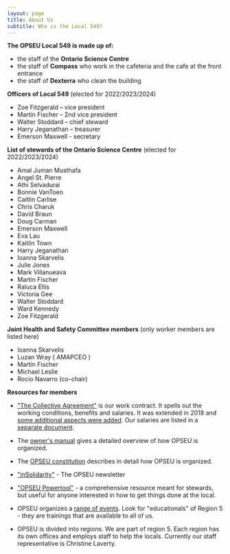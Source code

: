 ```yaml
---
layout: page
title: About Us
subtitle: Who is the Local 549?
---
```


**The OPSEU Local 549 is made up of:**
- the staff of the **Ontario Science Centre**
- the staff of **Compass** who work in the cafeteria and the cafe at the front entrance
- the staff of **Dexterra** who clean the building

**Officers of Local 549** (elected for 2022/2023/2024)
- Zoe Fitzgerald – vice president
- Martin Fischer – 2nd vice president
- Walter Stoddard – chief steward
- Harry Jeganathan – treasurer
- Emerson Maxwell - secretary
 
**List of stewards of the Ontario Science Centre** (elected for 2022/2023/2024)
- Amal Juman Musthafa
- Angel St. Pierre
- Athi Selvadurai
- Bonnie VanToen
- Caitlin Carlise
- Chris Charuk
- David Braun
- Doug Carman
- Emerson Maxwell
- Eva Lau
- Kaitlin Town
- Harry Jeganathan
- Ioanna Skarvelis
- Julie Jones
- Mark Villanueava
- Martin Fischer
- Raluca Ellis
- Victoria Gee
- Walter Stoddard
- Ward Kennedy
- Zoe Fitzgerald

**Joint Health and Safety Committee members** (only worker members are listed here)
- Ioanna Skarvelis
- Luzan Wray ( AMAPCEO )
- Martin Fischer
- Michael Leslie
- Rocio Navarro (co-chair)

**Resources for members**

- ["The Collective Agreement"](https://opseu.org/wp-content/uploads/2016/06/2015-2017_opseu_central_unified_agreement_-_final.pdf) is our work contract. It spells out the working conditions, benefits and salaries. It was extended in 2018 and [some additional aspects were added](https://opseu.org/wp-content/uploads/2018/05/2018-2021_ops_unified_extension_agreement.pdf). Our salaries are listed in a [separate document](https://opseu.org/wp-content/uploads/2019/05/copy_of_opseu_salary_schedule_2017-2021_unified_send.pdf).

- The [owner's manual](https://opseu.org/information/owners-manual/12067/) gives a detailed overview of how OPSEU is organized.

- The [OPSEU constitution](https://opseu.org/information/tools-and-resources/ontario-public-service-employees-union-constitution-2019/92827/) describes in detail how OPSEU is organized.

- ["inSolidarity"](https://opseu.org/solidarity/) - The OPSEU newsletter

- ["OPSEU Powertool"](https://opseu.org/wp-content/uploads/2015/04/2015-04_en_powertool.pdf) - a comprehensive resource meant for stewards, but useful for anyone interested in how to get things done at the local. 

- OPSEU organizes a [range of events](https://opseu.org/events/). Look for "educationals" of Region 5 - they are trainings that are available to all of us.

- OPSEU is divided into regions. We are part of region 5. Each region has its own offices and employs staff to help the locals. Currently our staff representative is Christine Laverty. 

